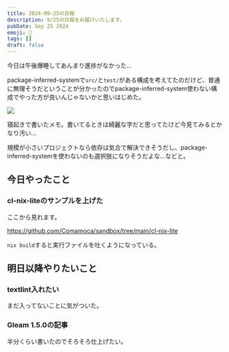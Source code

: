```yaml
---
title: 2024-09-25の日報
description: 9/25の日報をお届けいたします。
pubDate: Sep 25 2024
emoji: 🦊
tags: []
draft: false
---
```


今日は午後爆睡してあんまり進捗がなかった...

package-inferred-systemで`src/`と`test/`がある構成を考えてたのだけど、普通に無理そうだということが分かったのでpackage-inferred-system使わない構成でやった方が良いんじゃないかと思いはじめた。

![](https://r2.comamoca.dev/2024-09-26-cl-package-inferred-system.webp)

寝起きで書いたメモ。書いてるときは綺麗な字だと思ってたけど今見てみるとかなり汚い...

規模が小さいプロジェクトなら依存は気合で解決できそうだし、package-inferred-systemを使わないのも選択肢になりそうだよな...などと。

## 今日やったこと

### cl-nix-liteのサンプルを上げた

ここから見れます。

https://github.com/Comamoca/sandbox/tree/main/cl-nix-lite

`nix build`すると実行ファイルを吐くようになっている。

## 明日以降やりたいこと

### textlint入れたい

まだ入ってないことに気がついた。

### Gleam 1.5.0の記事

半分くらい書いたのでそろそろ仕上げたい。
